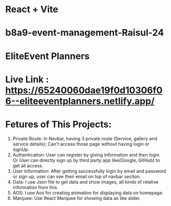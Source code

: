 # React + Vite
# b8a9-event-management-Raisul-24
# EliteEvent Planners


# Live Link : https://65240060dae19f0d10306f06--eliteeventplanners.netlify.app/

# Fetures of This Projects:
1. Private Route:
In Navbar, having 3 private route (Service, gallery and service details); Can't access those page without having login or signUp.
2. Authentication:
User can register by giving information and then login. Or User can directly sign up by third party app like(Google, GitHub) to get all access.
3. User Information:
After getting successfully login by email and password or sign up, user can see their email on top of navbar section.
4. Data:
I use Json file to get data and show images, all kinds of relative information from this.
5. AOS:
I use Aos for creating animation for displaying data on homepage.
6. Marquee:
Use React Marquee for showing data as like slider.